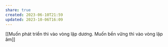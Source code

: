 ```yaml
---
share: true
created: 2023-06-10T21:59
updated: 2023-10-06T16:09
---
```

[[Muốn phát triển thì vào vòng lặp dương. Muốn bền vững thì vào vòng lặp âm]]
